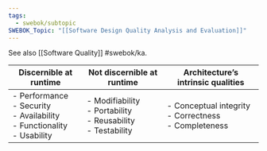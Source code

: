 ```yaml
---
tags:
  - swebok/subtopic
SWEBOK_Topic: "[[Software Design Quality Analysis and Evaluation]]"
---
```

See also [[Software Quality]] #swebok/ka.

| Discernible at runtime                                                          | Not discernible at runtime                                         | Architecture’s intrinsic qualities                        |
| ------------------------------------------------------------------------------- | ------------------------------------------------------------------ | --------------------------------------------------------- |
| - Performance<br>- Security<br>- Availability<br>- Functionality<br>- Usability | - Modifiability<br>- Portability<br>- Reusability<br>- Testability | - Conceptual integrity<br>- Correctness<br>- Completeness |

